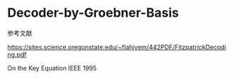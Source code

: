 # Decoder-by-Groebner-Basis

参考文献

https://sites.science.oregonstate.edu/~flahivem/442PDF/FitzpatrickDecoding.pdf

On the Key Equation IEEE 1995

